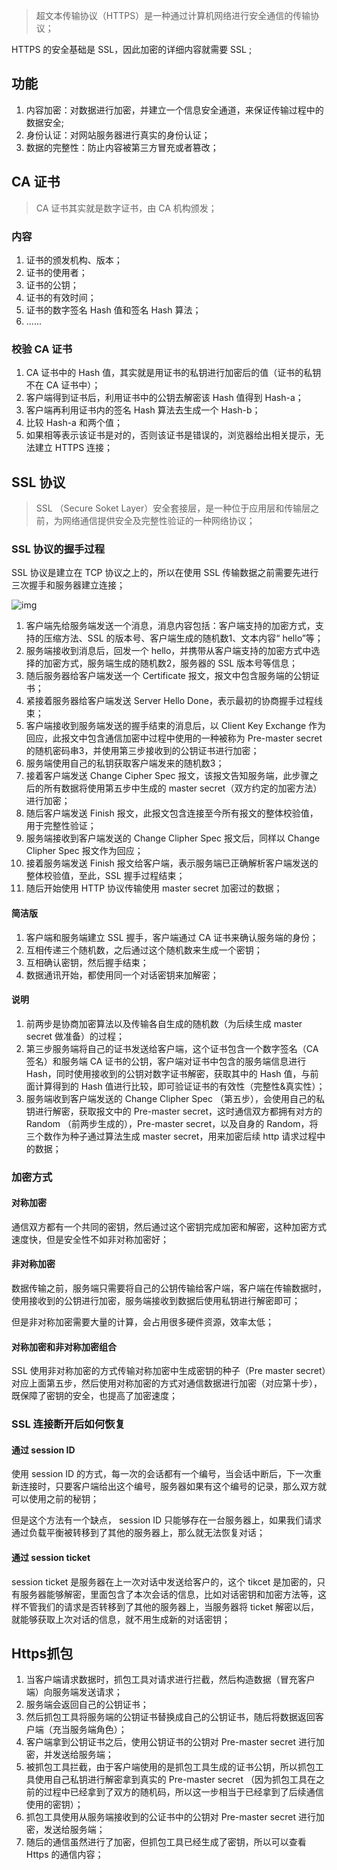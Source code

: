 > 超文本传输协议（HTTPS）是一种通过计算机网络进行安全通信的传输协议；
>

HTTPS 的安全基础是 SSL，因此加密的详细内容就需要 SSL ;

## 功能

1. 内容加密：对数据进行加密，并建立一个信息安全通道，来保证传输过程中的数据安全;
2. 身份认证：对网站服务器进行真实的身份认证；
3. 数据的完整性：防止内容被第三方冒充或者篡改；

##  CA 证书

> CA 证书其实就是数字证书，由 CA 机构颁发；

### 内容

1. 证书的颁发机构、版本；
2. 证书的使用者；
3. 证书的公钥；
4. 证书的有效时间；
5. 证书的数字签名 Hash 值和签名 Hash 算法；
6. ......

### 校验 CA 证书

1. CA 证书中的 Hash 值，其实就是用证书的私钥进行加密后的值（证书的私钥不在 CA 证书中）；
2. 客户端得到证书后，利用证书中的公钥去解密该 Hash 值得到 Hash-a；
3. 客户端再利用证书内的签名 Hash 算法去生成一个 Hash-b；
4. 比较 Hash-a 和两个值；
5. 如果相等表示该证书是对的，否则该证书是错误的，浏览器给出相关提示，无法建立 HTTPS 连接；

## SSL 协议

> SSL （Secure Soket Layer）安全套接层，是一种位于应用层和传输层之前，为网络通信提供安全及完整性验证的一种网络协议；

### SSL 协议的握手过程

SSL 协议是建立在 TCP 协议之上的，所以在使用 SSL 传输数据之前需要先进行三次握手和服务器建立连接；

![img](https://user-gold-cdn.xitu.io/2018/5/6/1633532f95052afd?imageView2/0/w/1280/h/960/format/webp/ignore-error/1)

1. 客户端先给服务端发送一个消息，消息内容包括：客户端支持的加密方式，支持的压缩方法、SSL 的版本号、客户端生成的随机数1、文本内容“ hello”等；
2. 服务端接收到消息后，回发一个 hello，并携带从客户端支持的加密方式中选择的加密方式，服务端生成的随机数2，服务器的 SSL 版本号等信息；
3. 随后服务器给客户端发送一个 Certificate 报文，报文中包含服务端的公钥证书；
4. 紧接着服务器给客户端发送 Server Hello Done，表示最初的协商握手过程线束；
5. 客户端接收到服务端发送的握手结束的消息后，以 Client Key Exchange 作为回应，此报文中包含通信加密中过程中使用的一种被称为 Pre-master secret 的随机密码串3，并使用第三步接收到的公钥证书进行加密；
6. 服务端使用自己的私钥获取客户端发来的随机数3；
7. 接着客户端发送 Change Cipher Spec 报文，该报文告知服务端，此步骤之后的所有数据将使用第五步中生成的 master secret（双方约定的加密方法） 进行加密；
8. 随后客户端发送 Finish 报文，此报文包含连接至今所有报文的整体校验值，用于完整性验证；
9. 服务端接收到客户端发送的 Change Clipher Spec 报文后，同样以 Change Clipher Spec 报文作为回应；
10. 接着服务端发送 Finish 报文给客户端，表示服务端已正确解析客户端发送的整体校验值，至此，SSL 握手过程结束；
11. 随后开始使用 HTTP 协议传输使用 master secret 加密过的数据；

#### 简洁版

1. 客户端和服务端建立 SSL 握手，客户端通过 CA 证书来确认服务端的身份；
2. 互相传递三个随机数，之后通过这个随机数来生成一个密钥；
3. 互相确认密钥，然后握手结束；
4. 数据通讯开始，都使用同一个对话密钥来加解密；

#### 说明

1. 前两步是协商加密算法以及传输各自生成的随机数（为后续生成 master secret 做准备）的过程；
2. 第三步服务端将自己的证书发送给客户端，这个证书包含一个数字签名（CA签名）和服务端 CA 证书的公钥，客户端对证书中包含的服务端信息进行 Hash，同时使用接收到的公钥对数字证书解密，获取其中的 Hash 值，与前面计算得到的 Hash 值进行比较，即可验证证书的有效性（完整性&真实性）；
3. 服务端收到客户端发送的 Change Clipher Spec （第五步），会使用自己的私钥进行解密，获取报文中的 Pre-master secret，这时通信双方都拥有对方的 Random （前两步生成的），Pre-master secret，以及自身的 Random，将三个数作为种子通过算法生成 master secret，用来加密后续 http 请求过程中的数据；

### 加密方式

#### 对称加密

通信双方都有一个共同的密钥，然后通过这个密钥完成加密和解密，这种加密方式速度快，但是安全性不如非对称加密好；

#### 非对称加密

数据传输之前，服务端只需要将自己的公钥传输给客户端，客户端在传输数据时，使用接收到的公钥进行加密，服务端接收到数据后使用私钥进行解密即可；

但是非对称加密需要大量的计算，会占用很多硬件资源，效率太低；

#### 对称加密和非对称加密组合

SSL 使用非对称加密的方式传输对称加密中生成密钥的种子（Pre master secret）对应上面第五步，然后使用对称加密的方式对通信数据进行加密（对应第十步），既保障了密钥的安全，也提高了加密速度；

### SSL 连接断开后如何恢复

#### 通过 session ID

使用 session ID 的方式，每一次的会话都有一个编号，当会话中断后，下一次重新连接时，只要客户端给出这个编号，服务器如果有这个编号的记录，那么双方就可以使用之前的秘钥；

但是这个方法有一个缺点， session ID 只能够存在一台服务器上，如果我们请求通过负载平衡被转移到了其他的服务器上，那么就无法恢复对话；

#### 通过 session ticket

session ticket 是服务器在上一次对话中发送给客户的，这个 tikcet 是加密的，只有服务器能够解密，里面包含了本次会话的信息，比如对话密钥和加密方法等，这样不管我们的请求是否转移到了其他的服务器上，当服务器将 ticket 解密以后，就能够获取上次对话的信息，就不用生成新的对话密钥；

## Https抓包

1. 当客户端请求数据时，抓包工具对请求进行拦截，然后构造数据（冒充客户端）向服务端发送请求；
2. 服务端会返回自己的公钥证书；
3. 然后抓包工具将服务端的公钥证书替换成自己的公钥证书，随后将数据返回客户端（充当服务端角色）；
4. 客户端拿到公钥证书之后，使用公钥证书的公钥对 Pre-master secret 进行加密，并发送给服务端；
5. 被抓包工具拦截，由于客户端使用的是抓包工具生成的证书公钥，所以抓包工具使用自己私钥进行解密拿到真实的 Pre-master secret （因为抓包工具在之前的过程中已经拿到了双方的随机码，所以这一步相当于已经拿到了后续通信使用的密钥）；
6. 抓包工具使用从服务端接收到的公证书中的公钥对 Pre-master secret 进行加密，发送给服务端；
7. 随后的通信虽然进行了加密，但抓包工具已经生成了密钥，所以可以查看 Https 的通信内容；